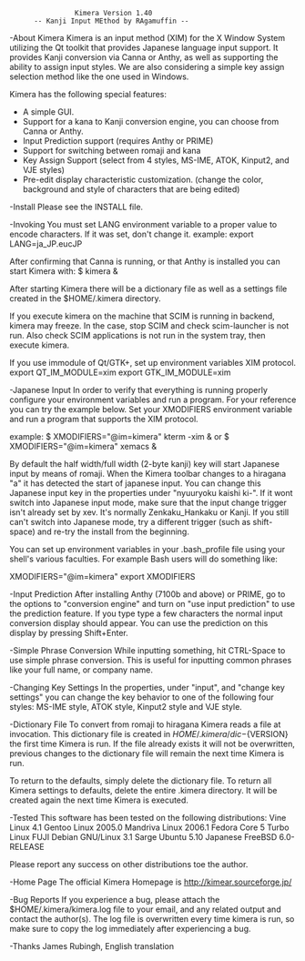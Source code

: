                     Kimera Version 1.40
          -- Kanji Input MEthod by RAgamuffin --

-About Kimera
Kimera is an input method (XIM) for the X Window System utilizing
the Qt toolkit that provides Japanese language input support. It
provides Kanji conversion via Canna or Anthy, as well as supporting
the ability to assign input styles. We are also considering a 
simple key assign selection method like the one used in Windows.

Kimera has the following special features:
 - A simple GUI.
 - Support for a kana to Kanji conversion engine, you can choose from
   Canna or Anthy.
 - Input Prediction support (requires Anthy or PRIME)
 - Support for switching between romaji and kana
 - Key Assign Support (select from 4 styles, MS-IME, ATOK, Kinput2,
   and VJE styles)
 - Pre-edit display characteristic customization. (change the color,
   background and style of characters that are being edited)

-Install
Please see the INSTALL file.

-Invoking
You must set LANG environment variable to a proper value to encode
characters. If it was set, don't change it.
example:
 export LANG=ja_JP.eucJP

After confirming that Canna is running, or that Anthy is installed
you can start Kimera with:
 $ kimera &

After starting Kimera there will be a dictionary file as well as a
settings file created in the $HOME/.kimera directory.

If you execute kimera on the machine that SCIM is running in backend,
kimera may freeze. In the case, stop SCIM and check scim-launcher
is not run. Also check SCIM applications is not run in the system
tray, then execute kimera.

If you use immodule of Qt/GTK+, set up environment variables XIM
protocol.
 export QT_IM_MODULE=xim
 export GTK_IM_MODULE=xim

-Japanese Input
In order to verify that everything is running properly configure
your environment variables and run a program. For your reference
you can try the example below. Set your XMODIFIERS environment
variable and run a program that supports the XIM protocol.

example:
  $ XMODIFIERS="@im=kimera" kterm -xim &
or
  $ XMODIFIERS="@im=kimera" xemacs &

By default the half width/full width (2-byte kanji) key will start
Japanese input by means of romaji. When the Kimera toolbar changes
to a hiragana "a" it has detected the start of japanese input. You
can change this Japanese input key in the properties under
"nyuuryoku kaishi ki-". If it wont switch into Japanese input mode,
make sure that the input change trigger isn't already set by xev.
It's normally Zenkaku_Hankaku or Kanji. If you still can't switch
into Japanese mode, try a different trigger (such as shift-space)
and re-try the install from the beginning.

You can set up environment variables in your .bash_profile file
using your shell's various faculties. For example Bash users will
do something like:

 XMODIFIERS="@im=kimera"
 export XMODIFIERS

-Input Prediction
After installing Anthy (7100b and above) or PRIME, go to the options
to "conversion engine" and turn on "use input prediction" to use the
prediction feature. If you type type a few characters the normal
input conversion display should appear. You can use the prediction
on this display by pressing Shift+Enter.

-Simple Phrase Conversion
While inputting something, hit CTRL-Space to use simple phrase
conversion. This is useful for inputting common phrases like your
full name, or company name.

-Changing Key Settings
In the properties, under "input", and "change key settings" you can
change the key behavior to one of the following four styles: MS-IME
style, ATOK style, Kinput2 style and VJE style.

-Dictionary File
To convert from romaji to hiragana Kimera reads a file at invocation.
This dictionary file is created  in $HOME/.kimera/dic-${VERSION} the
first time Kimera is run. If the file already exists it will not be
overwritten, previous changes to the dictionary file will remain the
next time Kimera is run.

To return to the defaults, simply delete the dictionary file. To
return all Kimera settings to defaults, delete the entire .kimera
directory. It will be created again the next time Kimera is executed.

-Tested
This software has been tested on the following distributions:
 Vine Linux 4.1
 Gentoo Linux 2005.0
 Mandriva Linux 2006.1
 Fedora Core 5
 Turbo Linux FUJI
 Debian GNU/Linux 3.1 Sarge
 Ubuntu 5.10 Japanese
 FreeBSD 6.0-RELEASE

Please report any success on other distributions toe the author.

-Home Page
The official Kimera Homepage is
http://kimear.sourceforge.jp/

-Bug Reports
If you experience a bug, please attach the $HOME/.kimera/kimera.log
file to your email, and any related  output and contact the author(s).
The log file is overwritten every time kimera is run, so make sure to
copy the log immediately after experiencing a bug.

-Thanks
 James Rubingh, English translation
